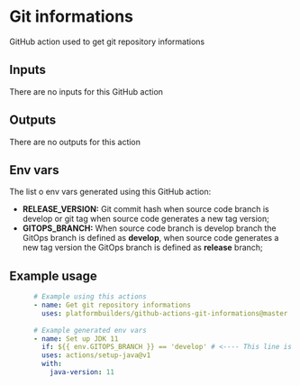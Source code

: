 # Git informations

GitHub action used to get git repository informations

## Inputs

There are no inputs for this GitHub action

## Outputs

There are no outputs for this action

## Env vars

The list o env vars generated using this GitHub action:

- **RELEASE_VERSION:** Git commit hash when source code branch is develop or git tag when source code generates a new tag version;
- **GITOPS_BRANCH:** When source code branch is develop branch the GitOps branch is defined as **develop**, when source code generates a new tag version the GitOps branch is defined as **release** branch;

## Example usage

```yaml
      # Example using this actions
      - name: Get git repository informations
        uses: platformbuilders/github-actions-git-informations@master
	  
      # Example generated env vars
      - name: Set up JDK 11
        if: ${{ env.GITOPS_BRANCH }} == 'develop' # <---- This line is the example
        uses: actions/setup-java@v1
        with:
          java-version: 11
	  
```

